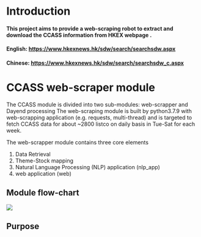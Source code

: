 # Introduction
#### This project aims to  provide a web-scraping robot to extract and download the CCASS information from HKEX webpage . 
#### English:  https://www.hkexnews.hk/sdw/search/searchsdw.aspx
#### Chinese:  https://www.hkexnews.hk/sdw/search/searchsdw_c.aspx


# CCASS web-scraper module

The CCASS module is divided into two sub-modules: web-scrapper and Dayend processing
The web-scraping module is built by python3.7.9 with web-scrapping application (e.g. requests, multi-thread) and is targeted to fetch CCASS data for about ~2800 listco on daily basis in Tue-Sat for each week.


The web-scrapper module contains three core elements

1. Data Retrieval
2. Theme-Stock mapping
3. Natural Language Processing (NLP) application (nlp\_app)
4. web application (web)

## Module flow-chart

![](demo_configs/flow.jpg)

## Purpose

